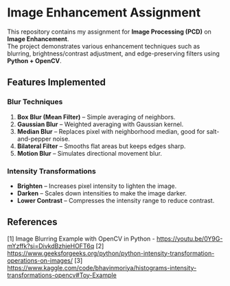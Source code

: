 # Image Enhancement Assignment

This repository contains my assignment for **Image Processing (PCD)** on **Image Enhancement**.  
The project demonstrates various enhancement techniques such as blurring, brightness/contrast adjustment, and edge-preserving filters using **Python + OpenCV**.

## Features Implemented

### Blur Techniques
1. **Box Blur (Mean Filter)** – Simple averaging of neighbors.  
2. **Gaussian Blur** – Weighted averaging with Gaussian kernel.  
3. **Median Blur** – Replaces pixel with neighborhood median, good for salt-and-pepper noise.  
4. **Bilateral Filter** – Smooths flat areas but keeps edges sharp.  
5. **Motion Blur** – Simulates directional movement blur.  

### Intensity Transformations
- **Brighten** – Increases pixel intensity to lighten the image.  
- **Darken** – Scales down intensities to make the image darker.  
- **Lower Contrast** – Compresses the intensity range to reduce contrast.  

## References
[1] Image Blurring Example with OpenCV in Python - https://youtu.be/0Y9G-mYzffk?si=DivkdBzhjeHOFT6q
[2] https://www.geeksforgeeks.org/python/python-intensity-transformation-operations-on-images/
[3] https://www.kaggle.com/code/bhavinmoriya/histograms-intensity-transformations-opencv#Toy-Example

